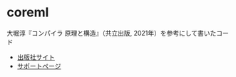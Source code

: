 # coreml
大堀淳『コンパイラ 原理と構造』（共立出版, 2021年）を参考にして書いたコード
- [出版社サイト](https://www.kyoritsu-pub.co.jp/book/b10003349.html)
- [サポートページ](https://atsushiohori.github.io/ja/texts/compiler/)
